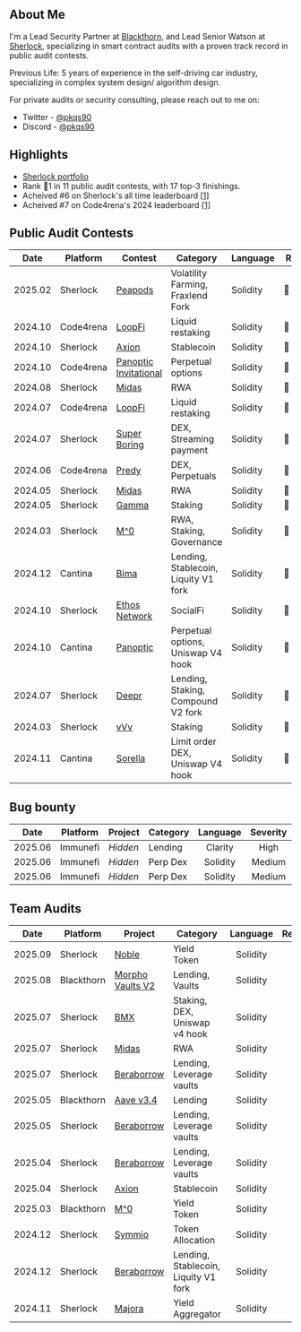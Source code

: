 ## About Me

I'm a Lead Security Partner at [Blackthorn](https://www.blackthorn.xyz/), and Lead Senior Watson at [Sherlock](https://www.sherlock.xyz/), specializing in smart contract audits with a proven track record in public audit contests.

Previous Life: 5 years of experience in the self-driving car industry, specializing in complex system design/ algorithm design.

For private audits or security consulting, please reach out to me on:

- Twitter - [@pkqs90](https://x.com/pkqs90)
- Discord - [@pkqs90](https://discord.com/users/pkqs90)

## Highlights

- [Sherlock portfolio](https://audits.sherlock.xyz/watson/pkqs90)
- Rank 🥇1 in 11 public audit contests, with 17 top-3 finishings.
- Acheived #6 on Sherlock's all time leaderboard [[1]](https://x.com/sherlockdefi/status/1866120198429823267)
- Acheived #7 on Code4rena's 2024 leaderboard [[1]](https://code4rena.com/leaderboard)

## Public Audit Contests

| Date   | Platform | Contest | Category | Language | Ranking |
|--------|----------|---------|----------|----------|---------|
| 2025.02 | Sherlock | [Peapods](https://audits.sherlock.xyz/contests/749) | Volatility Farming, Fraxlend Fork | Solidity | 🥇&nbsp;1&nbsp;/&nbsp;405 |
| 2024.10 | Code4rena | [LoopFi](https://code4rena.com/audits/2024-10-loopfi) | Liquid restaking | Solidity | 🥇&nbsp;1&nbsp;/&nbsp;24 |
| 2024.10 | Sherlock | [Axion](https://audits.sherlock.xyz/contests/552?filter=results) | Stablecoin | Solidity | 🥇&nbsp;1&nbsp;/&nbsp;283 |
| 2024.10 | Code4rena | [Panoptic Invitational](https://code4rena.com/audits/2024-09-panoptic-invitational) | Perpetual options | Solidity | 🥇&nbsp;1&nbsp;/&nbsp;5 |
| 2024.08 | Sherlock | [Midas](https://audits.sherlock.xyz/contests/495) | RWA | Solidity | 🥇&nbsp;1&nbsp;/&nbsp;142 |
| 2024.07 | Code4rena | [LoopFi](https://code4rena.com/audits/2024-07-loopfi) | Liquid restaking | Solidity | 🥇&nbsp;1&nbsp;/&nbsp;150 |
| 2024.07 | Sherlock | [Super Boring](https://audits.sherlock.xyz/contests/360) | DEX, Streaming payment | Solidity | 🥇&nbsp;1&nbsp;/&nbsp;28 |
| 2024.06 | Code4rena | [Predy](https://code4rena.com/audits/2024-05-predy) | DEX, Perpetuals | Solidity | 🥇&nbsp;1&nbsp;/&nbsp;67 |
| 2024.05 | Sherlock | [Midas](https://audits.sherlock.xyz/contests/332/leaderboard) | RWA | Solidity | 🥇&nbsp;1&nbsp;/&nbsp;216 |
| 2024.05 | Sherlock | [Gamma](https://audits.sherlock.xyz/contests/330/leaderboard) | Staking | Solidity | 🥇&nbsp;1&nbsp;/&nbsp;278 |
| 2024.03 | Sherlock | [M^0](https://audits.sherlock.xyz/contests/124/leaderboard) | RWA, Staking, Governance | Solidity | 🥇&nbsp;1&nbsp;/&nbsp;123 |
| 2024.12 | Cantina | [Bima](https://cantina.xyz/competitions/44d68da7-3cf4-4cec-a3f8-f0917062dac6/leaderboard) | Lending, Stablecoin, Liquity V1 fork | Solidity | 🥈&nbsp;2&nbsp;/&nbsp;338 |
| 2024.10 | Sherlock | [Ethos Network](https://audits.sherlock.xyz/contests/584?filter=results) | SocialFi | Solidity | 🥈&nbsp;2&nbsp;/&nbsp;231 |
| 2024.10 | Cantina | [Panoptic](https://cantina.xyz/competitions/8773f033-afa5-4e7b-b0e8-8f989062ae8a/leaderboard) | Perpetual options, Uniswap V4 hook | Solidity | 🥈&nbsp;2&nbsp;/&nbsp;125 |
| 2024.07 | Sherlock | [Deepr](https://audits.sherlock.xyz/contests/433) | Lending, Staking, Compound V2 fork | Solidity | 🥈&nbsp;2&nbsp;/&nbsp;18 |
| 2024.03 | Sherlock | [vVv](https://audits.sherlock.xyz/contests/278/leaderboard) | Staking | Solidity | 🥈&nbsp;2&nbsp;/&nbsp;236 |
| 2024.11 | Cantina | [Sorella](https://cantina.xyz/competitions/84df57a3-0526-49b8-a7c5-334888f43940/leaderboard) | Limit order DEX, Uniswap V4 hook | Solidity | 🥉&nbsp;3&nbsp;/&nbsp;303 |

## Bug bounty

| Date    | Platform 	 | Project                              | Category                                         	           | Language	| Severity  |
| ------- | ---------	 | ------------------------------------ | ----------------------------------				 		   | :--:	 	| :--:	  	|
| 2025.06  | Immunefi	 | *Hidden*		  		                | Lending													   | Clarity 	| High		|
| 2025.06  | Immunefi	 | *Hidden*		  		                | Perp Dex													   | Solidity	| Medium	|
| 2025.06  | Immunefi	 | *Hidden*		  		                | Perp Dex													   | Solidity	| Medium	|

## Team Audits

| Date    | Platform 	 | Project                              | Category                                         	           | Language	| Report   	|
| ------- | ---------	 | ------------------------------------ | ----------------------------------				 		   | :--:	 	| :--:	  	|
| 2025.09 | Sherlock	 | [Noble](https://www.noble.xyz/)			              | Yield Token													 | Solidity	 | 			  |
| 2025.08 | Blackthorn	 | [Morpho Vaults V2](https://morpho.org/)	              | Lending, Vaults												 | Solidity	 | 			  |
| 2025.07 | Sherlock	 | [BMX](https://www.bmx.trade/)				              | Staking, DEX, Uniswap v4 hook								 | Solidity	 | 			  |
| 2025.07 | Sherlock	 | [Midas](https://midas.app/)			              | RWA															 | Solidity	 | 			  |
| 2025.07 | Sherlock	 | [Beraborrow](https://www.beraborrow.com/)		              | Lending, Leverage vaults									 | Solidity	 | 			  |
| 2025.05 | Blackthorn	 | [Aave v3.4](https://aave.com/)		              | Lending														 | Solidity	 | 			  |
| 2025.05 | Sherlock	 | [Beraborrow](https://www.beraborrow.com/)		              | Lending, Leverage vaults									 | Solidity	 | 			  |
| 2025.04 | Sherlock	 | [Beraborrow](https://www.beraborrow.com/)		              | Lending, Leverage vaults									 | Solidity	 | 			  |
| 2025.04 | Sherlock 	 | [Axion](https://axion.money/)                          | Stablecoin 													 | Solidity	 | 			  |
| 2025.03 | Blackthorn	 | [M^0](https://www.m0.org/)		                      | Yield Token													 | Solidity	 | 			  |
| 2024.12 | Sherlock 	 | [Symmio](https://www.symm.io/)                 	      | Token Allocation			 								 | Solidity	 |			  |
| 2024.12 | Sherlock 	 | [Beraborrow](https://www.beraborrow.com/)                     | Lending, Stablecoin, Liquity V1 fork						 | Solidity	 | [📑](https://1570492309-files.gitbook.io/~/files/v0/b/gitbook-x-prod.appspot.com/o/spaces%2FffzDCMBDa391vIMqruBP%2Fuploads%2FH0OeLYu0cq3ydXQjA8r4%2F%20Beraborrow%20Collaborative%20Audit%20Report%20.pdf?alt=media&token=da81d416-980b-4fef-ab5b-87a04e479a23) 	|
| 2024.11 | Sherlock 	 | [Majora](https://majora.finance/)                         | Yield Aggregator											 | Solidity	 | [📑](https://majora.finance/security/sherlock-report.pdf)	|
